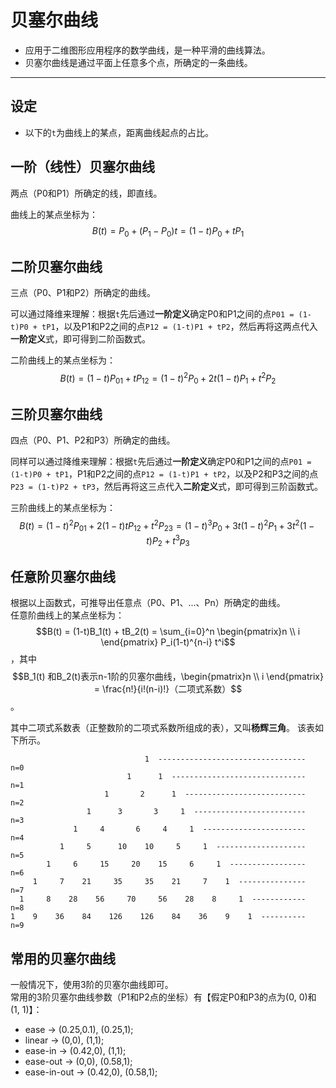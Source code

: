 # 贝塞尔曲线
  * 应用于二维图形应用程序的数学曲线，是一种平滑的曲线算法。
  * 贝塞尔曲线是通过平面上任意多个点，所确定的一条曲线。

----
## 设定
  * 以下的`t`为曲线上的某点，距离曲线起点的占比。


## 一阶（线性）贝塞尔曲线
两点（P0和P1）所确定的线，即直线。  

曲线上的某点坐标为：$$B(t) = P_0 + (P_1-P_0)t = (1-t)P_0 + tP_1$$


## 二阶贝塞尔曲线
三点（P0、P1和P2）所确定的曲线。  

可以通过降维来理解：根据`t`先后通过**一阶定义**确定P0和P1之间的点`P01 = (1-t)P0 + tP1`，以及P1和P2之间的点`P12 = (1-t)P1 + tP2`，然后再将这两点代入**一阶定义**式，即可得到二阶函数式。

二阶曲线上的某点坐标为：$$B(t) = (1-t) P_{01} + t P_{12} = (1-t)^2 P_0 + 2t(1-t) P_1 + t^2 P_2$$


## 三阶贝塞尔曲线
四点（P0、P1、P2和P3）所确定的曲线。  

同样可以通过降维来理解：根据`t`先后通过**一阶定义**确定P0和P1之间的点`P01 = (1-t)P0 + tP1`，P1和P2之间的点`P12 = (1-t)P1 + tP2`，以及P2和P3之间的点`P23 = (1-t)P2 + tP3`，然后再将这三点代入**二阶定义**式，即可得到三阶函数式。

三阶曲线上的某点坐标为：$$B(t) = (1-t)^2 P_{01} + 2(1-t)t P_{12} + t^2 P_{23} = (1-t)^3 P_0 + 3t(1-t)^2 P_1 + 3t^2(1-t) P_2 + t^3 p_3$$


## 任意阶贝塞尔曲线
根据以上函数式，可推导出任意点（P0、P1、...、Pn）所确定的曲线。  
任意阶曲线上的某点坐标为：
$$B(t) = (1-t)B_1(t) + tB_2(t) = \sum_{i=0}^n \begin{pmatrix}n \\ i \end{pmatrix} P_i(1-t)^{n-i} t^i$$
，其中$$B_1(t) 和B_2(t)表示n-1阶的贝塞尔曲线，\begin{pmatrix}n \\ i \end{pmatrix} = \frac{n!}{i!(n-i)!}（二项式系数）$$。  

其中二项式系数表（正整数阶的二项式系数所组成的表），又叫**杨辉三角**。
该表如下所示。
```
                              1  ---------------------------------  n=0
                          1      1  ------------------------------  n=1
                     1       2      1  ---------------------------  n=2
                 1      3       3     1  -------------------------  n=3
              1     4       6     4     1  -----------------------  n=4
           1     5      10    10     5     1  --------------------  n=5
        1     6     15     20    15     6     1  -----------------  n=6
     1     7    21     35     35    21     7    1  ---------------  n=7
  1     8    28    56     70     56    28    8     1  ------------  n=8
1    9    36    84    126    126    84    36    9    1  ----------  n=9
```


## 常用的贝塞尔曲线
一般情况下，使用3阶的贝塞尔曲线即可。  
常用的3阶贝塞尔曲线参数（P1和P2点的坐标）有【假定P0和P3的点为(0, 0)和(1, 1)】：  
  * ease -> (0.25,0.1), (0.25,1);
  * linear -> (0,0), (1,1);
  * ease-in -> (0.42,0), (1,1);
  * ease-out -> (0,0), (0.58,1);
  * ease-in-out -> (0.42,0), (0.58,1);
